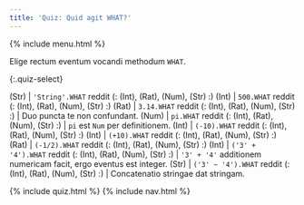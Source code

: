 ```yaml
---
title: 'Quiz: Quid agit WHAT?'
---
```


{% include menu.html %}

Elige rectum eventum vocandi methodum `WHAT`.

{:.quiz-select}

(Str) | `'String'.WHAT` reddit (: (Int), (Rat), (Num), (Str) :)
(Int) | `500.WHAT` reddit (: (Int), (Rat), (Num), (Str) :)
(Rat) | `3.14.WHAT` reddit (: (Int), (Rat), (Num), (Str) :) | Duo puncta te non confundant.
(Num) | `pi.WHAT` reddit (: (Int), (Rat), (Num), (Str) :) | `pi` est `Num` per definitionem.
(Int) | `(-10).WHAT` reddit (: (Int), (Rat), (Num), (Str) :)
(Int) | `(+10).WHAT` reddit (: (Int), (Rat), (Num), (Str) :)
(Rat) | `(-1/2).WHAT` reddit (: (Int), (Rat), (Num), (Str) :)
(Int) | `('3' + '4').WHAT` reddit (: (Int), (Rat), (Num), (Str) :) | `'3' + '4'` additionem numericam facit, ergo eventus est integer.
(Str) | `('3' ~ '4').WHAT` reddit (: (Int), (Rat), (Num), (Str) :) | Concatenatio stringae dat stringam.

{% include quiz.html %}
{% include nav.html %}